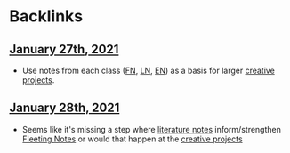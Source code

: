 
# Backlinks
## [January 27th, 2021](<January 27th, 2021.md>)
- Use notes from each class ([FN](<FN.md>), [LN](<LN.md>), [EN](<EN.md>)) as a basis for larger [creative projects](<creative projects.md>).

## [January 28th, 2021](<January 28th, 2021.md>)
- Seems like it's missing a step where [literature notes](<literature notes.md>) inform/strengthen [Fleeting Notes](<Fleeting Notes.md>) or would that happen at the [creative projects](<creative projects.md>)

